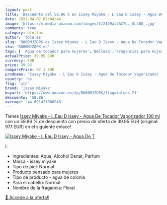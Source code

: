 ```yaml
---
layout: post
title: 'Descuento del 58.86 % en Issey Miyake - L Eau D Issey - Agua De T'
date: 2021-04-07 07:04:44
image: 'https://m.media-amazon.com/images/I/21Q9al4AC7L._SL400_.jpg'
comments: true
category: ofertas
author: 'tole.es'
slug: 'B000MJZOPK-es Issey Miyake - L Eau D Issey - Agua De Tocador Vaporizador...'
sku: 'B000MJZOPK-es'
tags: [ 'Agua de tocador para mujeres','Belleza','Fragancias para mujeres','Perfumes y fragancias','agua','de','issey miyake','tocador', ]
actualPrice: 39.95 EUR
currency: EUR
price: 39.95
comparePrice: 97.1 EUR
prodname: 'Issey Miyake - L Eau D Issey - Agua De Tocador Vaporizador  100 ml'
country: 'es'
flag: '🇪🇸'
brand: 'Issey Miyake'
buyurl: 'https://www.amazon.es/dp/B000MJZOPK/?tag=tolees-21'
descuento: '58.86'
average: '44.691421800948'
---
```


Tienes [Issey Miyake - L Eau D Issey - Agua De Tocador Vaporizador  100 ml](https://www.amazon.es/dp/B000MJZOPK/?tag=tolees-21) con un 58.86 % de descuento con precio de oferta de 39.95 EUR (original: 97.1 EUR) en el siguiente enlace!

[![Issey Miyake - L Eau D Issey - Agua De T](https://m.media-amazon.com/images/I/21Q9al4AC7L._SL400_.jpg)](https://www.amazon.es/dp/B000MJZOPK/?tag=tolees-21)

ℹ️:

- Ingredientes: Aqua, Alcohol Denat, Parfum
- Marca - issey miyake
- Tipo de piel: Normal
- Producto pensado para mujeres
- Tipo de producto - agua de colonia
- Para el cabello: Normal
- Nombre de la fragancia: Floral

[🛒 Accede a la oferta!!](https://www.amazon.es/dp/B000MJZOPK/?tag=tolees-21)
